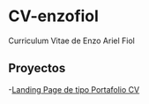 # CV-enzofiol

Curriculum Vitae de Enzo Ariel Fiol

## Proyectos

-[Landing Page de tipo Portafolio CV](https://enzos3.github.io/cv-fiol/portafolio-cv)
